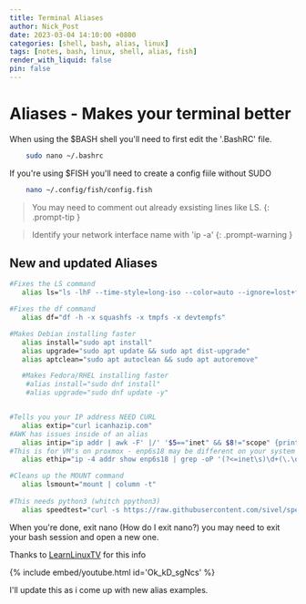 ```yaml
---
title: Terminal Aliases
author: Nick_Post
date: 2023-03-04 14:10:00 +0800
categories: [shell, bash, alias, linux]
tags: [notes, bash, linux, shell, alias, fish]
render_with_liquid: false
pin: false
---
```


# Aliases - Makes your terminal better

When using the $BASH shell you'll need to first edit the '.BashRC' file.
```bash
    sudo nano ~/.bashrc
```
If you're using $FISH you'll need to create a config fiile without SUDO
```bash
    nano ~/.config/fish/config.fish
```


> You may need to comment out already exsisting lines like LS.
{: .prompt-tip }


> Identify your network interface name with 'ip -a' 
{: .prompt-warning }

## New and updated Aliases

```bash
#Fixes the LS command
   alias ls="ls -lhF --time-style=long-iso --color=auto --ignore=lost+found"

#Fixes the df command
   alias df="df -h -x squashfs -x tmpfs -x devtempfs"

#Makes Debian installing faster
   alias install="sudo apt install"
   alias upgrade="sudo apt update && sudo apt dist-upgrade"
   alias aptclean="sudo apt autoclean && sudo apt autoremove"

   #Makes Fedora/RHEL installing faster
    #alias install="sudo dnf install"
    #alias upgrade="sudo dnf update -y"


#Tells you your IP address NEED CURL
   alias extip="curl icanhazip.com"
#AWK has issues inside of an alias
   alias intip="ip addr | awk -F' |/' '$5=="inet" && $8!="scope" {print $6}'"
#This is for VM's on proxmox - enp6s18 may be different on your system
   alias ethip="ip -4 addr show enp6s18 | grep -oP '(?<=inet\s)\d+(\.\d+){3}'"

#Cleans up the MOUNT command
   alias lsmount="mount | column -t"
   
#This needs python3 (whitch ppython3)
   alias speedtest="curl -s https://raw.githubusercontent.com/sivel/speedtest-cli/master/speedtest.py | python3 -"
```
When you're done, exit nano (How do I exit nano?) you may need to exit your bash session and open a new one. 

Thanks to [LearnLinuxTV](https://www.learnlinux.tv/linux-essentials-bash-aliases/) for this info

{% include embed/youtube.html id='Ok_kD_sgNcs' %}


I'll update this as i come up with new alias examples.